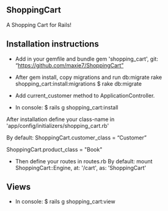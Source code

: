 ## ShoppingCart

A Shopping Cart for Rails!

## Installation instructions

* Add in your gemfile and bundle gem 'shopping_cart', git: “https://github.com/maxie7/ShoppingCart”
* After gem install, copy migrations and run db:migrate rake shopping_cart:install:migrations
$ rake db:migrate
* Add current_customer method to ApplicationController.

* In console:
$ rails g shopping_cart:install

After installation define your class-name in 'app/config/initializers/shopping_cart.rb'

By default: ShoppingCart.customer_class = “Customer”

  ShoppingCart.product_class  = "Book"

* Then define your routes in routes.rb
By default: mount ShoppingCart::Engine, at: '/cart', as: 'ShoppingCart'

## Views

* In console:
$ rails g shopping_cart:view

